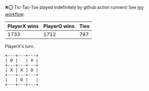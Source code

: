 :x::o: Tic-Tac-Toe played indefinitely by github action runners! See [my workflow](.github/workflows/play.yaml).

|PlayerX wins|PlayerO wins|Ties|
|-|-|-|
|1733|1712|797|

PlayerX's turn.

<pre>
+---+---+---+
| O |   | X |
+---+---+---+
| X | X | O |
+---+---+---+
|   | O |   |
+---+---+---+
</pre>